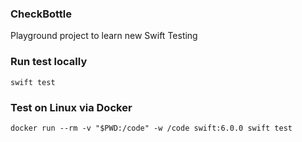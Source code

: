 ### CheckBottle

Playground project to learn new Swift Testing

### Run test locally
```
swift test
```
### Test on Linux via Docker
```
docker run --rm -v "$PWD:/code" -w /code swift:6.0.0 swift test
```

